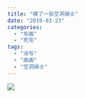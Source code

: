 ```yaml
---
title: "摸了一张空洞骑士"
date: "2019-03-23"
categories: 
  - "写画"
  - "死宅"
tags: 
  - "涂写"
  - "画画"
  - "空洞骑士"
---
```


![](https://i0.wp.com/tva1.sinaimg.cn/large/006tKfTcgy1g1d0o60cp3j315r0u0q8r.jpg?ssl=1)
